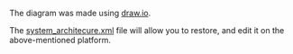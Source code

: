 The diagram was made using [draw.io](https://app.diagrams.net/).

The [system_architecure.xml](system_architecture.xml) file will allow you to
restore, and edit it on the above-mentioned platform.
